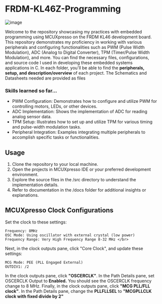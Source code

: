 # FRDM-KL46Z-Programming

![image](https://github.com/KayeJD/FRDM-KL46Z-Programming/assets/139111295/5be178dd-96f1-4fb9-9ebd-d2201e01a7d4)

Welcome to the repository showcasing my practices with embedded programming using MCUXpresso on the FRDM KL46 development board. This repository demonstrates my proficiency in working with various peripherals and configuring functionalities such as PWM (Pulse Width Modulation), ADC (Analog to Digital Converter), TPM (Timer/Pulse Width Modulation), and more. You can find the necessary files, configurations, and source code I used in developing these embedded systems applications in C. In each folder, you'll be able to find the **peripherals, setup, and description/overview** of each project. The Schematics and Datasheets needed are provided as files

### Skills learned so far...
- PWM Configuration: Demonstrates how to configure and utilize PWM for controlling motors, LEDs, or other devices.
- ADC Implementation: Shows the implementation of ADC for reading analog sensor data.
- TPM Setup: Illustrates how to set up and utilize TPM for various timing and pulse-width modulation tasks.
- Peripheral Integration: Examples integrating multiple peripherals to accomplish specific tasks or functionalities.

## Usage
1. Clone the repository to your local machine.
2. Open the projects in MCUXpresso IDE or your preferred development environment.
3. Explore the source files in the /src directory to understand the implementation details.
4. Refer to documentation in the /docs folder for additional insights or explanations.

## MCUXpresso Clock Configurations
Set the clock to these settings:
```
Frequency: 8MHz
OSC Mode: Using oscillator with external crystal (low power)
Frequency Range: Very High Frequency Range 8-32 MHz </br>
```
Next, in the clock outputs pane, click "Core Clock", and update these settings:
```
MCG Mode: PEE (PLL Engaged External)
OUTDIV1: /2
```
In the clock outputs pane, click **"OSCERCLK"**. In the Path Details pane, set
OSCERCLK Output to **Enabled.** You should see the OSCERCLK frequency change to 8 MHz.
Finally, in the clock outputs pane, click **"MCG PLL/FLL clock"**. In the Path Details pane,
change the **PLLFLLSEL** to **"MCGPLLCLK clock with fixed divide by 2"** 
